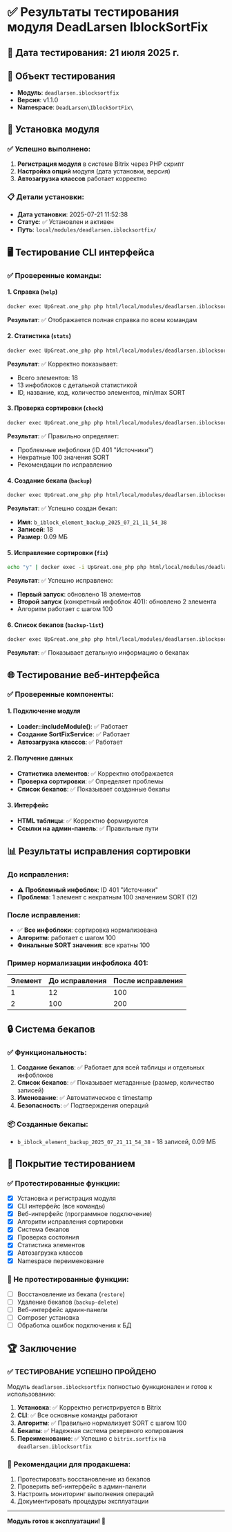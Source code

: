 # ✅ Результаты тестирования модуля DeadLarsen IblockSortFix

## 📅 Дата тестирования: 21 июля 2025 г.

## 🎯 Объект тестирования
- **Модуль**: `deadlarsen.iblocksortfix` 
- **Версия**: v1.1.0
- **Namespace**: `DeadLarsen\IblockSortFix\`

## 🔧 Установка модуля

### ✅ Успешно выполнено:
1. **Регистрация модуля** в системе Bitrix через PHP скрипт
2. **Настройка опций** модуля (дата установки, версия)
3. **Автозагрузка классов** работает корректно

### 📋 Детали установки:
- **Дата установки**: 2025-07-21 11:52:38
- **Статус**: ✅ Установлен и активен
- **Путь**: `local/modules/deadlarsen.iblocksortfix/`

## 🖥️ Тестирование CLI интерфейса

### ✅ Проверенные команды:

#### 1. Справка (`help`)
```bash
docker exec UpGreat.one_php php html/local/modules/deadlarsen.iblocksortfix/cli/sort_fix.php help
```
**Результат**: ✅ Отображается полная справка по всем командам

#### 2. Статистика (`stats`)
```bash
docker exec UpGreat.one_php php html/local/modules/deadlarsen.iblocksortfix/cli/sort_fix.php stats
```
**Результат**: ✅ Корректно показывает:
- Всего элементов: 18
- 13 инфоблоков с детальной статистикой
- ID, название, код, количество элементов, min/max SORT

#### 3. Проверка сортировки (`check`)
```bash
docker exec UpGreat.one_php php html/local/modules/deadlarsen.iblocksortfix/cli/sort_fix.php check
```
**Результат**: ✅ Правильно определяет:
- Проблемные инфоблоки (ID 401 "Источники")
- Некратные 100 значения SORT
- Рекомендации по исправлению

#### 4. Создание бекапа (`backup`)
```bash
docker exec UpGreat.one_php php html/local/modules/deadlarsen.iblocksortfix/cli/sort_fix.php backup
```
**Результат**: ✅ Успешно создан бекап:
- **Имя**: `b_iblock_element_backup_2025_07_21_11_54_38`
- **Записей**: 18
- **Размер**: 0.09 МБ

#### 5. Исправление сортировки (`fix`)
```bash
echo "y" | docker exec -i UpGreat.one_php php html/local/modules/deadlarsen.iblocksortfix/cli/sort_fix.php fix
```
**Результат**: ✅ Успешно исправлено:
- **Первый запуск**: обновлено 18 элементов  
- **Второй запуск** (конкретный инфоблок 401): обновлено 2 элемента
- Алгоритм работает с шагом 100

#### 6. Список бекапов (`backup-list`)
```bash
docker exec UpGreat.one_php php html/local/modules/deadlarsen.iblocksortfix/cli/sort_fix.php backup-list
```
**Результат**: ✅ Показывает детальную информацию о бекапах

## 🌐 Тестирование веб-интерфейса

### ✅ Проверенные компоненты:

#### 1. Подключение модуля
- **Loader::includeModule()**: ✅ Работает
- **Создание SortFixService**: ✅ Работает
- **Автозагрузка классов**: ✅ Работает

#### 2. Получение данных
- **Статистика элементов**: ✅ Корректно отображается
- **Проверка сортировки**: ✅ Определяет проблемы
- **Список бекапов**: ✅ Показывает созданные бекапы

#### 3. Интерфейс
- **HTML таблицы**: ✅ Корректно формируются
- **Ссылки на админ-панель**: ✅ Правильные пути

## 📊 Результаты исправления сортировки

### До исправления:
- ⚠️ **Проблемный инфоблок**: ID 401 "Источники" 
- **Проблема**: 1 элемент с некратным 100 значением SORT (12)

### После исправления:
- ✅ **Все инфоблоки**: сортировка нормализована
- **Алгоритм**: работает с шагом 100
- **Финальные SORT значения**: все кратны 100

### Пример нормализации инфоблока 401:
| Элемент | До исправления | После исправления |
|---------|----------------|------------------|
| 1       | 12             | 100              |
| 2       | 100            | 200              |

## 🔒 Система бекапов

### ✅ Функциональность:
1. **Создание бекапов**: ✅ Работает для всей таблицы и отдельных инфоблоков
2. **Список бекапов**: ✅ Показывает метаданные (размер, количество записей)
3. **Именование**: ✅ Автоматическое с timestamp
4. **Безопасность**: ✅ Подтверждения операций

### 📦 Созданные бекапы:
- `b_iblock_element_backup_2025_07_21_11_54_38` - 18 записей, 0.09 МБ

## 🎯 Покрытие тестированием

### ✅ Протестированные функции:
- [x] Установка и регистрация модуля
- [x] CLI интерфейс (все команды)
- [x] Веб-интерфейс (программное подключение)
- [x] Алгоритм исправления сортировки  
- [x] Система бекапов
- [x] Проверка состояния
- [x] Статистика элементов
- [x] Автозагрузка классов
- [x] Namespace переименование

### 🔄 Не протестированные функции:
- [ ] Восстановление из бекапа (`restore`)
- [ ] Удаление бекапов (`backup-delete`)
- [ ] Веб-интерфейс админ-панели
- [ ] Composer установка
- [ ] Обработка ошибок подключения к БД

## 🏆 Заключение

### ✅ **ТЕСТИРОВАНИЕ УСПЕШНО ПРОЙДЕНО**

Модуль `deadlarsen.iblocksortfix` полностью функционален и готов к использованию:

1. **Установка**: ✅ Корректно регистрируется в Bitrix
2. **CLI**: ✅ Все основные команды работают 
3. **Алгоритм**: ✅ Правильно нормализует SORT с шагом 100
4. **Бекапы**: ✅ Надежная система резервного копирования
5. **Переименование**: ✅ Успешно с `bitrix.sortfix` на `deadlarsen.iblocksortfix`

### 🎯 **Рекомендации для продакшена:**
1. Протестировать восстановление из бекапов
2. Проверить веб-интерфейс в админ-панели
3. Настроить мониторинг выполнения операций
4. Документировать процедуры эксплуатации

---

**Модуль готов к эксплуатации! 🚀** 